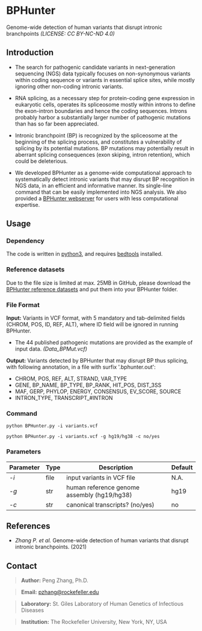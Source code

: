 # BPHunter
Genome-wide detection of human variants that disrupt intronic branchpoints *(LICENSE: CC BY-NC-ND 4.0)*

## Introduction
- The search for pathogenic candidate variants in next-generation sequencing (NGS) data typically focuses on non-synonymous variants within coding sequence or variants in essential splice sites, while mostly ignoring other non-coding intronic variants. 

- RNA splicing, as a necessary step for protein-coding gene expression in eukaryotic cells, operates its spliceosome mostly within introns to define the exon-intron boundaries and hence the coding sequences. Introns probably harbor a substantially larger number of pathogenic mutations than has so far been appreciated. 

- Intronic branchpoint (BP) is recognized by the spliceosome at the beginning of the splicing process, and constitutes a vulnerability of splicing by its potential mutations. BP mutations may potentially result in aberrant splicing consequences (exon skiping, intron retention), which could be deleterious.

- We developed BPHunter as a genome-wide computational approach to systematically detect intronic variants that may disrupt BP recognition in NGS data, in an efficient and informative manner. Its single-line command that can be easily implemented into NGS analysis. We also provided a [BPHunter webserver](http://hgidsoft.rockefeller.edu/BPHunter) for users with less computational expertise.

## Usage
### Dependency
The code is written in [python3](https://www.python.org/downloads/), and requires [bedtools](https://bedtools.readthedocs.io/en/latest/) installed.

### Reference datasets
Due to the file size is limited at max. 25MB in GitHub, please download the [BPHunter reference datasets](http://hgidsoft.rockefeller.edu/BPHunter/reference_datasets.html) and put them into your BPHunter folder.

### File Format
**Input:** Variants in VCF format, with 5 mandatory and tab-delimited fields (CHROM, POS, ID, REF, ALT), where ID field will be ignored in running BPHunter.
  - The 44 published pathogenic mutations are provided as the example of input data. *(Data_BPMut.vcf)*

**Output:** Variants detected by BPHunter that may disrupt BP thus splicing, with following annotation, in a file with surfix '.bphunter.out':
  - CHROM, POS, REF, ALT, STRAND, VAR_TYPE
  - GENE, BP_NAME, BP_TYPE, BP_RANK, HIT_POS, DIST_3SS
  - MAF, GERP, PHYLOP, ENERGY, CONSENSUS, EV_SCORE, SOURCE
  - INTRON_TYPE, TRANSCRIPT_#INTRON

### Command
```
python BPHunter.py -i variants.vcf
```
```
python BPHunter.py -i variants.vcf -g hg19/hg38 -c no/yes
```

### Parameters
Parameter | Type | Description | Default
----------|------|-------------|--------------
*-i*|file|input variants in VCF file|N.A.
*-g*|str|human reference genome assembly (hg19/hg38)|hg19
*-c*|str|canonical transcripts? (no/yes)|no

## References
- *Zhang P. et al.* Genome-wide detection of human variants that disrupt intronic branchpoints. (2021)

## Contact
> **Author:** Peng Zhang, Ph.D.

> **Email:** pzhang@rockefeller.edu

> **Laboratory:** St. Giles Laboratory of Human Genetics of Infectious Diseases

> **Institution:** The Rockefeller University, New York, NY, USA

